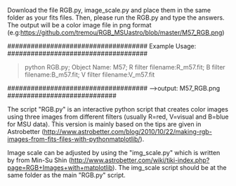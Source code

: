 Download the file RGB.py, image_scale.py and place them in the same folder as your fits files. 
Then, please run the RGB.py and type the answers. The output will be a color image file in png format (e.g:https://github.com/tremou/RGB_MSUastro/blob/master/M57_RGB.png)

#################################### Example Usage: ####################################
 > python RGB.py; Object Name: M57;  R filter filename:R_m57.fit; B filter filename:B_m57.fit;  V filter filename:V_m57.fit
 
#################################### -->output: M57_RGB.png ############################

The script "RGB.py" is an interactive python script that creates color images using three images from different filters (usually R=red, V=visual and B=blue for MSU data). 
This version is mainly based on the tips are given in Astrobetter (http://www.astrobetter.com/blog/2010/10/22/making-rgb-images-from-fits-files-with-pythonmatplotlib/). 

Image scale can be adjusted by using the "img_scale.py"  which is written by from Min-Su Shin (http://www.astrobetter.com/wiki/tiki-index.php?page=RGB+Images+with+matplotlib).  The img_scale script should be at the same folder as the main "RGB.py" script.
